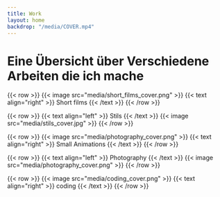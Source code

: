 ```yaml
---
title: Work
layout: home
backdrop: "/media/COVER.mp4"
---
```


# Eine Übersicht über Verschiedene Arbeiten die ich mache

{{< row >}}
    {{< image src="media/short_films_cover.png" >}}
    {{< text align="right" >}}
        Short films
    {{< /text >}}
{{< /row >}}

{{< row >}}
    {{< text align="left" >}}
        Stils
    {{< /text >}}
    {{< image src="media/stils_cover.jpg" >}}
{{< /row >}}

{{< row >}}
    {{< image src="media/photography_cover.png" >}}
    {{< text align="right" >}}
        Small Animations
    {{< /text >}}
{{< /row >}}

{{< row >}}
    {{< text align="left" >}}
        Photography
    {{< /text >}}
    {{< image src="media/photography_cover.png" >}}
{{< /row >}}

{{< row >}}
    {{< image src="media/coding_cover.png" >}}
    {{< text align="right" >}}
        coding
    {{< /text >}}
{{< /row >}}